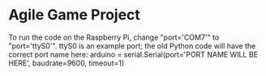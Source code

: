 # Agile Game Project

To run the code on the Raspberry Pi, change "port='COM7'" to "port='ttyS0'". ttyS0 is an example port; the old Python code will have the correct port name here: arduino = serial.Serial(port='PORT NAME WILL BE HERE', baudrate=9600, timeout=1)

